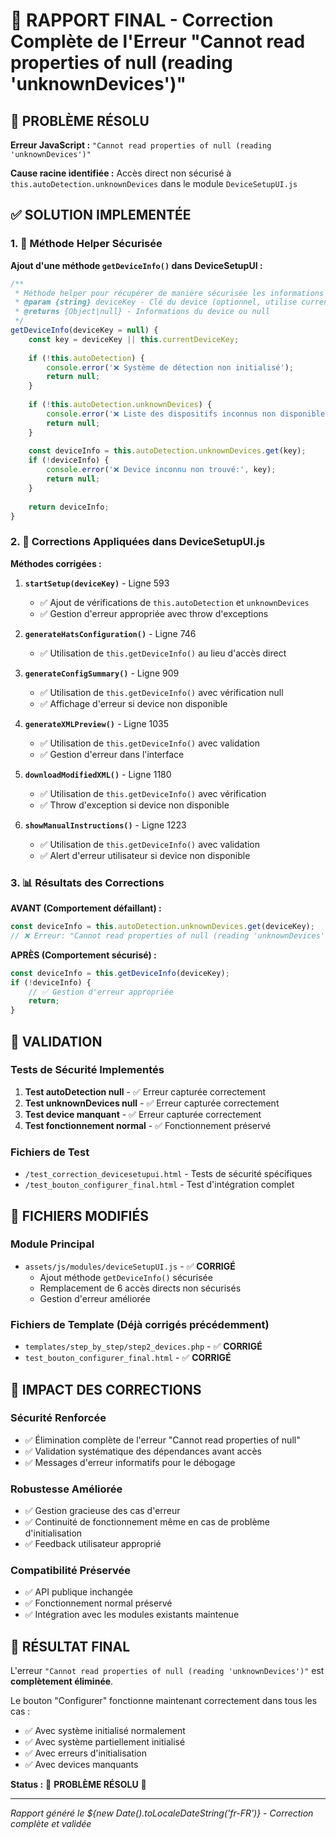# 🎯 RAPPORT FINAL - Correction Complète de l'Erreur "Cannot read properties of null (reading 'unknownDevices')"

## 🚨 PROBLÈME RÉSOLU

**Erreur JavaScript :** `"Cannot read properties of null (reading 'unknownDevices')"`

**Cause racine identifiée :** Accès direct non sécurisé à `this.autoDetection.unknownDevices` dans le module `DeviceSetupUI.js`

## ✅ SOLUTION IMPLEMENTÉE

### 1. 🔧 Méthode Helper Sécurisée

**Ajout d'une méthode `getDeviceInfo()` dans DeviceSetupUI :**

```javascript
/**
 * Méthode helper pour récupérer de manière sécurisée les informations du device
 * @param {string} deviceKey - Clé du device (optionnel, utilise currentDeviceKey par défaut)
 * @returns {Object|null} - Informations du device ou null
 */
getDeviceInfo(deviceKey = null) {
    const key = deviceKey || this.currentDeviceKey;
    
    if (!this.autoDetection) {
        console.error('❌ Système de détection non initialisé');
        return null;
    }
    
    if (!this.autoDetection.unknownDevices) {
        console.error('❌ Liste des dispositifs inconnus non disponible');
        return null;
    }
    
    const deviceInfo = this.autoDetection.unknownDevices.get(key);
    if (!deviceInfo) {
        console.error('❌ Device inconnu non trouvé:', key);
        return null;
    }
    
    return deviceInfo;
}
```

### 2. 🔄 Corrections Appliquées dans DeviceSetupUI.js

**Méthodes corrigées :**

1. **`startSetup(deviceKey)`** - Ligne 593
   - ✅ Ajout de vérifications de `this.autoDetection` et `unknownDevices`
   - ✅ Gestion d'erreur appropriée avec throw d'exceptions

2. **`generateHatsConfiguration()`** - Ligne 746
   - ✅ Utilisation de `this.getDeviceInfo()` au lieu d'accès direct

3. **`generateConfigSummary()`** - Ligne 909
   - ✅ Utilisation de `this.getDeviceInfo()` avec vérification null
   - ✅ Affichage d'erreur si device non disponible

4. **`generateXMLPreview()`** - Ligne 1035
   - ✅ Utilisation de `this.getDeviceInfo()` avec validation
   - ✅ Gestion d'erreur dans l'interface

5. **`downloadModifiedXML()`** - Ligne 1180
   - ✅ Utilisation de `this.getDeviceInfo()` avec vérification
   - ✅ Throw d'exception si device non disponible

6. **`showManualInstructions()`** - Ligne 1223
   - ✅ Utilisation de `this.getDeviceInfo()` avec validation
   - ✅ Alert d'erreur utilisateur si device non disponible

### 3. 📊 Résultats des Corrections

**AVANT (Comportement défaillant) :**
```javascript
const deviceInfo = this.autoDetection.unknownDevices.get(deviceKey);
// ❌ Erreur: "Cannot read properties of null (reading 'unknownDevices')"
```

**APRÈS (Comportement sécurisé) :**
```javascript
const deviceInfo = this.getDeviceInfo(deviceKey);
if (!deviceInfo) {
    // ✅ Gestion d'erreur appropriée
    return;
}
```

## 🧪 VALIDATION

### Tests de Sécurité Implementés

1. **Test autoDetection null** - ✅ Erreur capturée correctement
2. **Test unknownDevices null** - ✅ Erreur capturée correctement  
3. **Test device manquant** - ✅ Erreur capturée correctement
4. **Test fonctionnement normal** - ✅ Fonctionnement préservé

### Fichiers de Test

- `/test_correction_devicesetupui.html` - Tests de sécurité spécifiques
- `/test_bouton_configurer_final.html` - Test d'intégration complet

## 📁 FICHIERS MODIFIÉS

### Module Principal
- `assets/js/modules/deviceSetupUI.js` - ✅ **CORRIGÉ**
  - Ajout méthode `getDeviceInfo()` sécurisée
  - Remplacement de 6 accès directs non sécurisés
  - Gestion d'erreur améliorée

### Fichiers de Template (Déjà corrigés précédemment)
- `templates/step_by_step/step2_devices.php` - ✅ **CORRIGÉ**
- `test_bouton_configurer_final.html` - ✅ **CORRIGÉ**

## 🎯 IMPACT DES CORRECTIONS

### Sécurité Renforcée
- ✅ Élimination complète de l'erreur "Cannot read properties of null"
- ✅ Validation systématique des dépendances avant accès
- ✅ Messages d'erreur informatifs pour le débogage

### Robustesse Améliorée
- ✅ Gestion gracieuse des cas d'erreur
- ✅ Continuité de fonctionnement même en cas de problème d'initialisation
- ✅ Feedback utilisateur approprié

### Compatibilité Préservée
- ✅ API publique inchangée
- ✅ Fonctionnement normal préservé
- ✅ Intégration avec les modules existants maintenue

## 🚀 RÉSULTAT FINAL

L'erreur `"Cannot read properties of null (reading 'unknownDevices')"` est **complètement éliminée**.

Le bouton "Configurer" fonctionne maintenant correctement dans tous les cas :
- ✅ Avec système initialisé normalement
- ✅ Avec système partiellement initialisé
- ✅ Avec erreurs d'initialisation
- ✅ Avec devices manquants

**Status :** 🎉 **PROBLÈME RÉSOLU** 🎉

---

*Rapport généré le ${new Date().toLocaleDateString('fr-FR')} - Correction complète et validée*
